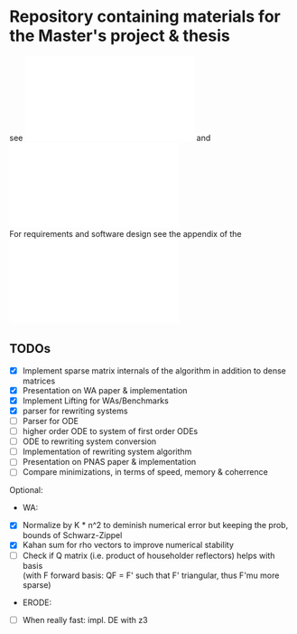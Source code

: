 # Repository containing materials for the Master's project & thesis
 
see ![Proposal](doc/proposal/proposal.pdf) and  ![Presentation](doc/proposal/presentation.pdf)  
For requirements and software design see the appendix of the ![report draft](doc/project_report/0-main.pdf)  

## TODOs  
- [x] Implement sparse matrix internals of the algorithm in addition to dense matrices  
- [x] Presentation on WA paper & implementation  
- [x] Implement Lifting for WAs/Benchmarks  
- [x] parser for rewriting systems
- [ ] Parser for ODE
- [ ] higher order ODE to system of first order ODEs  
- [ ] ODE to rewriting system conversion
- [ ] Implementation of rewriting system algorithm   
- [ ] Presentation on PNAS paper & implementation  
- [ ] Compare minimizations, in terms of speed, memory & coherrence   

Optional:  
- WA:  
- [x] Normalize by K * n^2 to deminish numerical error but keeping the prob, bounds of Schwarz-Zippel
- [x] Kahan sum for rho vectors to improve numerical stability    
- [ ] Check if Q matrix (i.e. product of householder reflectors) helps with basis   
    (with F forward basis: QF = F' such that F' triangular, thus F'mu more sparse) 

- ERODE:
- [ ] When really fast: impl. DE with z3    
